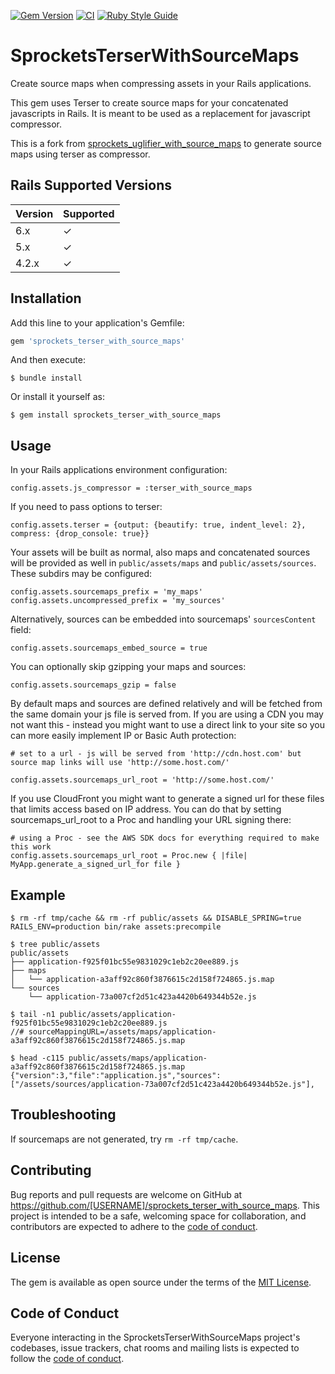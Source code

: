 [![Gem Version](https://badge.fury.io/rb/sprockets_terser_with_source_maps.svg)](https://badge.fury.io/rb/sprockets_terser_with_source_maps)
[![CI](https://github.com/javier-menendez/sprockets_terser_with_source_maps/actions/workflows/ci.yml/badge.svg)](https://github.com/javier-menendez/sprockets_terser_with_source_maps/actions/workflows/ci.yml)
[![Ruby Style Guide](https://img.shields.io/badge/code_style-rubocop-brightgreen.svg)](https://github.com/rubocop/rubocop)

# SprocketsTerserWithSourceMaps

Create source maps when compressing assets in your Rails applications.

This gem uses Terser to create source maps for your concatenated javascripts in Rails.
It is meant to be used as a replacement for javascript compressor.

This is a fork from [sprockets_uglifier_with_source_maps](https://github.com/AlexanderPavlenko/sprockets_uglifier_with_source_maps)
to generate source maps using terser as compressor.

## Rails Supported Versions

<table>
    <thead>
    <tr>
        <th>Version</th>
        <th>Supported</th>
    </tr>
  </thead>
<tbody>
    <tr>
        <td>6.x</td>
        <td>&checkmark;</td>
    </tr>
        <tr>
        <td>5.x</td>
        <td>&checkmark;</td>
    </tr>
    <tr>
        <td>4.2.x</td>
        <td>&checkmark;</td>
    </tr>
</tbody>
</table>

## Installation

Add this line to your application's Gemfile:

```ruby
gem 'sprockets_terser_with_source_maps'
```

And then execute:

    $ bundle install

Or install it yourself as:

    $ gem install sprockets_terser_with_source_maps

## Usage

In your Rails applications environment configuration:

    config.assets.js_compressor = :terser_with_source_maps

If you need to pass options to terser:

    config.assets.terser = {output: {beautify: true, indent_level: 2}, compress: {drop_console: true}}

Your assets will be built as normal, also maps and concatenated sources will be provided as well in `public/assets/maps` and `public/assets/sources`.
These subdirs may be configured:

    config.assets.sourcemaps_prefix = 'my_maps'
    config.assets.uncompressed_prefix = 'my_sources'

Alternatively, sources can be embedded into sourcemaps' `sourcesContent` field:

    config.assets.sourcemaps_embed_source = true

You can optionally skip gzipping your maps and sources:

    config.assets.sourcemaps_gzip = false

By default maps and sources are defined relatively and will be fetched from the same domain your js file is served from. If you are using a CDN you may not want this - instead you might want to use a direct link to your site so you can more easily implement IP or Basic Auth protection:

    # set to a url - js will be served from 'http://cdn.host.com' but source map links will use 'http://some.host.com/'

    config.assets.sourcemaps_url_root = 'http://some.host.com/'

If you use CloudFront you might want to generate a signed url for these files that limits access based on IP address. You can do that by setting sourcemaps_url_root to a Proc and handling your URL signing there:

    # using a Proc - see the AWS SDK docs for everything required to make this work
    config.assets.sourcemaps_url_root = Proc.new { |file| MyApp.generate_a_signed_url_for file }

## Example

    $ rm -rf tmp/cache && rm -rf public/assets && DISABLE_SPRING=true RAILS_ENV=production bin/rake assets:precompile

    $ tree public/assets
    public/assets
    ├── application-f925f01bc55e9831029c1eb2c20ee889.js
    ├── maps
    │   └── application-a3aff92c860f3876615c2d158f724865.js.map
    └── sources
        └── application-73a007cf2d51c423a4420b649344b52e.js

    $ tail -n1 public/assets/application-f925f01bc55e9831029c1eb2c20ee889.js
    //# sourceMappingURL=/assets/maps/application-a3aff92c860f3876615c2d158f724865.js.map

    $ head -c115 public/assets/maps/application-a3aff92c860f3876615c2d158f724865.js.map
    {"version":3,"file":"application.js","sources":["/assets/sources/application-73a007cf2d51c423a4420b649344b52e.js"],

## Troubleshooting

If sourcemaps are not generated, try `rm -rf tmp/cache`.

## Contributing

Bug reports and pull requests are welcome on GitHub at https://github.com/[USERNAME]/sprockets_terser_with_source_maps. This project is intended to be a safe, welcoming space for collaboration, and contributors are expected to adhere to the [code of conduct](https://github.com/[USERNAME]/sprockets_terser_with_source_maps/blob/master/CODE_OF_CONDUCT.md).


## License

The gem is available as open source under the terms of the [MIT License](https://opensource.org/licenses/MIT).

## Code of Conduct

Everyone interacting in the SprocketsTerserWithSourceMaps project's codebases, issue trackers, chat rooms and mailing lists is expected to follow the [code of conduct](https://github.com/[USERNAME]/sprockets_terser_with_source_maps/blob/master/CODE_OF_CONDUCT.md).
